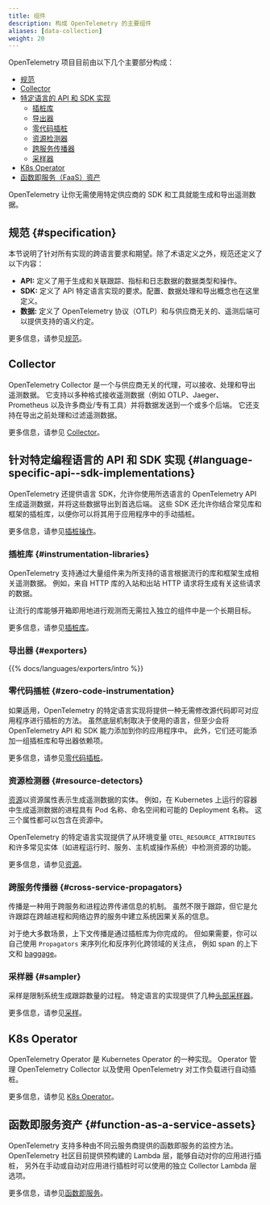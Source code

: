 ```yaml
---
title: 组件
description: 构成 OpenTelemetry 的主要组件
aliases: [data-collection]
weight: 20
---
```


OpenTelemetry 项目目前由以下几个主要部分构成：

- [规范](#specification)
- [Collector](#collector)
- [特定语言的 API 和 SDK 实现](#language-specific-api--sdk-implementations)
  - [插桩库](#instrumentation-libraries)
  - [导出器](#exporters)
  - [零代码插桩](#zero-code-instrumentation)
  - [资源检测器](#resource-detectors)
  - [跨服务传播器](#cross-service-propagators)
  - [采样器](#sampler)
- [K8s Operator](#k8s-operator)
- [函数即服务（FaaS）资产](#function-as-a-service-assets)

OpenTelemetry 让你无需使用特定供应商的 SDK 和工具就能生成和导出遥测数据。

## 规范 {#specification}

本节说明了针对所有实现的跨语言要求和期望。除了术语定义之外，规范还定义了以下内容：

- **API:** 定义了用于生成和关联跟踪、指标和日志数据的数据类型和操作。
- **SDK:** 定义了 API 特定语言实现的要求。配置、数据处理和导出概念也在这里定义。
- **数据:** 定义了 OpenTelemetry 协议（OTLP）和与供应商无关的、遥测后端可以提供支持的语义约定。

更多信息，请参见[规范](/docs/specs/)。

## Collector

OpenTelemetry Collector 是一个与供应商无关的代理，可以接收、处理和导出遥测数据。
它支持以多种格式接收遥测数据（例如 OTLP、Jaeger、Prometheus 以及许多商业/专有工具）并将数据发送到一个或多个后端。
它还支持在导出之前处理和过滤遥测数据。

更多信息，请参见 [Collector](/docs/collector/)。

## 针对特定编程语言的 API 和 SDK 实现 {#language-specific-api--sdk-implementations}

OpenTelemetry 还提供语言 SDK，允许你使用所选语言的 OpenTelemetry API 生成遥测数据，并将这些数据导出到首选后端。
这些 SDK 还允许你结合常见库和框架的插桩库，以便你可以将其用于应用程序中的手动插桩。

更多信息，请参见[插桩操作](/docs/concepts/instrumentation/)。

### 插桩库 {#instrumentation-libraries}

OpenTelemetry 支持通过大量组件来为所支持的语言根据流行的库和框架生成相关遥测数据。
例如，来自 HTTP 库的入站和出站 HTTP 请求将生成有关这些请求的数据。

让流行的库能够开箱即用地进行观测而无需拉入独立的组件中是一个长期目标。

更多信息，请参见[插桩库](/docs/concepts/instrumentation/libraries/)。

### 导出器 {#exporters}

{{% docs/languages/exporters/intro %}}

### 零代码插桩 {#zero-code-instrumentation}

如果适用，OpenTelemetry 的特定语言实现将提供一种无需修改源代码即可对应用程序进行插桩的方法。
虽然底层机制取决于使用的语言，但至少会将 OpenTelemetry API 和 SDK 能力添加到你的应用程序中。
此外，它们还可能添加一组插桩库和导出器依赖项。

更多信息，请参见[零代码插桩](/docs/concepts/instrumentation/zero-code/)。

### 资源检测器 {#resource-detectors}

[资源](/docs/concepts/resources/)以资源属性表示生成遥测数据的实体。
例如，在 Kubernetes 上运行的容器中生成遥测数据的进程具有 Pod 名称、命名空间和可能的 Deployment 名称。
这三个属性都可以包含在资源中。

OpenTelemetry 的特定语言实现提供了从环境变量 `OTEL_RESOURCE_ATTRIBUTES`
和许多常见实体（如进程运行时、服务、主机或操作系统）中检测资源的功能。

更多信息，请参见[资源](/docs/concepts/resources/)。

### 跨服务传播器 {#cross-service-propagators}

传播是一种用于跨服务和进程边界传递信息的机制。
虽然不限于跟踪，但它是允许跟踪在跨越进程和网络边界的服务中建立系统因果关系的信息。

对于绝大多数场景，上下文传播是通过插桩库为你完成的。
但如果需要，你可以自己使用 `Propagators` 来序列化和反序列化跨领域的关注点，
例如 span 的上下文和 [baggage](/docs/concepts/signals/baggage/)。

### 采样器 {#sampler}

采样是限制系统生成跟踪数量的过程。
特定语言的实现提供了几种[头部采样器](/docs/concepts/sampling/#head-sampling)。

更多信息，请参见[采样](/docs/concepts/sampling)。

## K8s Operator

OpenTelemetry Operator 是 Kubernetes Operator 的一种实现。
Operator 管理 OpenTelemetry Collector 以及使用 OpenTelemetry 对工作负载进行自动插桩。

更多信息，请参见 [K8s Operator](/docs/kubernetes/operator/)。

## 函数即服务资产 {#function-as-a-service-assets}

OpenTelemetry 支持多种由不同云服务商提供的函数即服务的监控方法。
OpenTelemetry 社区目前提供预构建的 Lambda 层，能够自动对你的应用进行插桩，
另外在手动或自动对应用进行插桩时可以使用的独立 Collector Lambda 层选项。

更多信息，请参见[函数即服务](/docs/faas/)。
